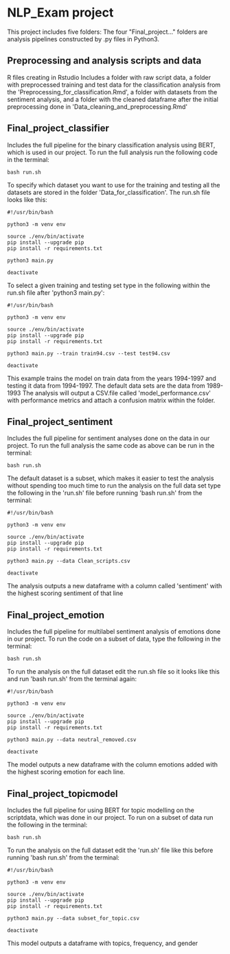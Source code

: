 # NLP_Exam project
This project includes five folders:
The four "Final_project..." folders are analysis pipelines constructed by .py files in Python3. 
## Preprocessing and analysis scripts and data
R files creating in Rstudio
Includes a folder with raw script data, a folder with preprocessed training and test data for the classification analysis from the 'Preprocessing_for_classification.Rmd',
a folder with datasets from the sentiment analysis, and a folder with the cleaned dataframe after the initial preprocessing done in 'Data_cleaning_and_preprocessing.Rmd' 

## Final_project_classifier
Includes the full pipeline for the binary classification analysis using BERT, which is used in our project. 
To run the full analysis run the following code in the terminal:
```
bash run.sh
```
To specify which dataset you want to use for the training and testing all the datasets are stored in the folder 'Data_for_classification'.
The run.sh file looks like this:
```
#!/usr/bin/bash

python3 -m venv env

source ./env/bin/activate
pip install --upgrade pip
pip install -r requirements.txt

python3 main.py 

deactivate
```
To select a given training and testing set type in the following within the run.sh file after 'python3 main.py':
```
#!/usr/bin/bash

python3 -m venv env

source ./env/bin/activate
pip install --upgrade pip
pip install -r requirements.txt

python3 main.py --train train94.csv --test test94.csv

deactivate
```
This example trains the model on train data from the years 1994-1997 and testing it data from 1994-1997. 
The default data sets are the data from 1989-1993
The analysis will output a CSV.file called 'model_performance.csv' with performance metrics and attach a confusion matrix within the folder.

## Final_project_sentiment
Includes the full pipeline for sentiment analyses done on the data in our project. 
To run the full analysis the same code as above can be run in the terminal:
```
bash run.sh
```
The default dataset is a subset, which makes it easier to test the analysis without spending too much time
to run the analysis on the full data set type the following in the 'run.sh' file before running 'bash run.sh' from the terminal:
```
#!/usr/bin/bash

python3 -m venv env

source ./env/bin/activate
pip install --upgrade pip
pip install -r requirements.txt

python3 main.py --data Clean_scripts.csv

deactivate 
```
The analysis outputs a new dataframe with a column called 'sentiment' with the highest scoring sentiment of that line

## Final_project_emotion
Includes the full pipeline for multilabel sentiment analysis of emotions done in our project. 
To run the code on a subset of data, type the following in the terminal:
```
bash run.sh
```
To run the analysis on the full dataset edit the run.sh file so it looks like this and run 'bash run.sh' from the terminal again:
```
#!/usr/bin/bash

python3 -m venv env

source ./env/bin/activate
pip install --upgrade pip
pip install -r requirements.txt

python3 main.py --data neutral_removed.csv

deactivate 
```
The model outputs a new dataframe with the column emotions added with the highest scoring emotion for each line.

## Final_project_topicmodel
Includes the full pipeline for using BERT for topic modelling on the scriptdata, which was done in our project.
To run on a subset of data run the following in the terminal:
```
bash run.sh
```
To run the analysis on the full dataset edit the 'run.sh' file like this before running 'bash run.sh' from the terminal:
```
#!/usr/bin/bash

python3 -m venv env

source ./env/bin/activate
pip install --upgrade pip
pip install -r requirements.txt

python3 main.py --data subset_for_topic.csv

deactivate 
```
This model outputs a dataframe with topics, frequency, and gender
